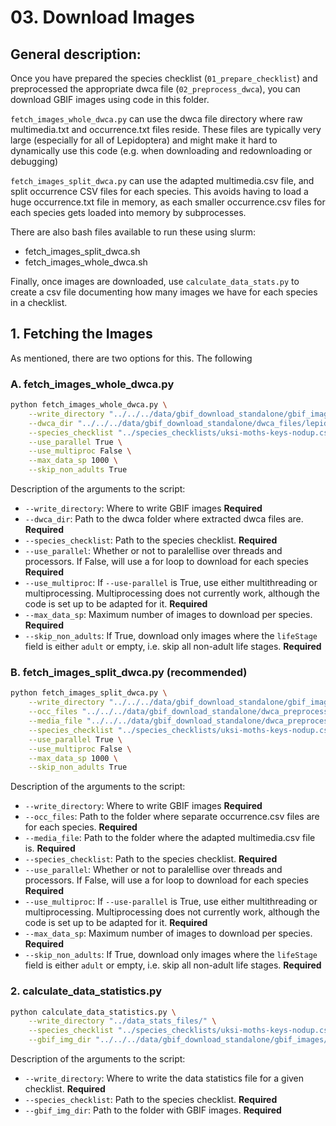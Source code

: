 # 03. Download Images

## General description:

Once you have prepared the species checklist (`01_prepare_checklist`) and preprocessed the appropriate dwca file (`02_preprocess_dwca`), you can download GBIF images using code in this folder.

`fetch_images_whole_dwca.py` can use the dwca file directory where raw multimedia.txt and occurrence.txt files reside. These files are typically very large (especially for all of Lepidoptera) and might make it hard to dynamically use this code (e.g. when downloading and redownloading or debugging)

`fetch_images_split_dwca.py` can use the adapted multimedia.csv file, and split occurrence CSV files for each species. This avoids having to load a huge occurrence.txt file in memory, as each smaller occurrence.csv files for each species gets loaded into memory by subprocesses.

There are also bash files available to run these using slurm:
- fetch_images_split_dwca.sh
- fetch_images_whole_dwca.sh

Finally, once images are downloaded, use `calculate_data_stats.py` to create a csv file documenting how many images we have for each species in a checklist.

## 1. Fetching the Images

As mentioned, there are two options for this. The following

### A. fetch_images_whole_dwca.py

```bash
python fetch_images_whole_dwca.py \
    --write_directory "../../../data/gbif_download_standalone/gbif_images/" \
    --dwca_dir "../../../data/gbif_download_standalone/dwca_files/lepidoptera_20231018" \
    --species_checklist "../species_checklists/uksi-moths-keys-nodup.csv" \
    --use_parallel True \
    --use_multiproc False \
    --max_data_sp 1000 \
    --skip_non_adults True
```

Description of the arguments to the script:

* `--write_directory`: Where to write GBIF images **Required**
* `--dwca_dir`: Path to the dwca folder where extracted dwca files are. **Required**
* `--species_checklist`: Path to the species checklist. **Required**
* `--use_parallel`: Whether or not to paralellise over threads and processors. If False, will use a for loop to download for each species **Required**
* `--use_multiproc`: If `--use-parallel` is True, use either multithreading or multiprocessing. Multiprocessing does not currently work, although the code is set up to be adapted for it. **Required**
* `--max_data_sp`: Maximum number of images to download per species. **Required**
* `--skip_non_adults`: If True, download only images where the `lifeStage` field is either `adult` or empty, i.e. skip all non-adult life stages. **Required**

### B. fetch_images_split_dwca.py (recommended)

```bash
python fetch_images_split_dwca.py \
    --write_directory "../../../data/gbif_download_standalone/gbif_images/" \
    --occ_files "../../../data/gbif_download_standalone/dwca_preprocessed/occurrence_dataframes_20231018/" \
    --media_file "../../../data/gbif_download_standalone/dwca_preprocessed/multimedia_lepidoptera_20231018.csv" \
    --species_checklist "../species_checklists/uksi-moths-keys-nodup.csv" \
    --use_parallel True \
    --use_multiproc False \
    --max_data_sp 1000 \
    --skip_non_adults True
```

Description of the arguments to the script:

* `--write_directory`: Where to write GBIF images **Required**
* `--occ_files`: Path to the folder where separate occurrence.csv files are for each species. **Required**
* `--media_file`: Path to the folder where the adapted multimedia.csv file is. **Required**
* `--species_checklist`: Path to the species checklist. **Required**
* `--use_parallel`: Whether or not to paralellise over threads and processors. If False, will use a for loop to download for each species **Required**
* `--use_multiproc`: If `--use-parallel` is True, use either multithreading or multiprocessing. Multiprocessing does not currently work, although the code is set up to be adapted for it. **Required**
* `--max_data_sp`: Maximum number of images to download per species. **Required**
* `--skip_non_adults`: If True, download only images where the `lifeStage` field is either `adult` or empty, i.e. skip all non-adult life stages. **Required**

### 2. calculate_data_statistics.py

```bash
python calculate_data_statistics.py \
    --write_directory "../data_stats_files/" \
    --species_checklist "../species_checklists/uksi-moths-keys-nodup.csv" \
    --gbif_img_dir "../../../data/gbif_download_standalone/gbif_images/"
```

Description of the arguments to the script:
* `--write_directory`: Where to write the data statistics file for a given checklist. **Required**
* `--species_checklist`: Path to the species checklist. **Required**
* `--gbif_img_dir`: Path to the folder with GBIF images. **Required**
